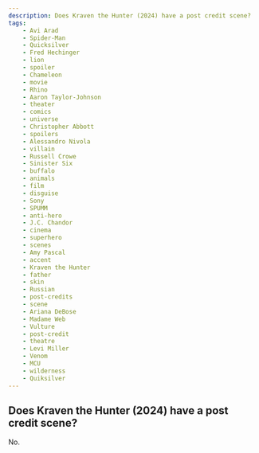 ```yaml
---
description: Does Kraven the Hunter (2024) have a post credit scene?
tags: 
    - Avi Arad
    - Spider-Man
    - Quicksilver
    - Fred Hechinger
    - lion
    - spoiler
    - Chameleon
    - movie
    - Rhino
    - Aaron Taylor-Johnson
    - theater
    - comics
    - universe
    - Christopher Abbott
    - spoilers
    - Alessandro Nivola
    - villain
    - Russell Crowe
    - Sinister Six
    - buffalo
    - animals
    - film
    - disguise
    - Sony
    - SPUMM
    - anti-hero
    - J.C. Chandor
    - cinema
    - superhero
    - scenes
    - Amy Pascal
    - accent
    - Kraven the Hunter
    - father
    - skin
    - Russian
    - post-credits
    - scene
    - Ariana DeBose
    - Madame Web
    - Vulture
    - post-credit
    - theatre
    - Levi Miller
    - Venom
    - MCU
    - wilderness
    - Quiksilver
---
```


## Does Kraven the Hunter (2024) have a post credit scene?

No.
